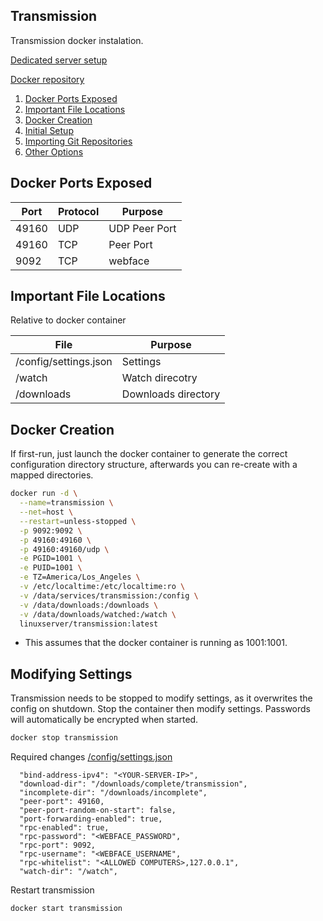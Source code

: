 Transmission
------------
Transmission docker instalation.

[Dedicated server setup](transmission-dedicated.md)

[Docker repository][1]

1. [Docker Ports Exposed](#docker-ports-exposed)
2. [Important File Locations](#important-file-locations)
3. [Docker Creation](#docker-creation)
4. [Initial Setup](#initial-setup)
5. [Importing Git Repositories](#importing-git-epositories)
6. [Other Options](#other-options)

Docker Ports Exposed
--------------------

| Port  | Protocol | Purpose       |
|-------|----------|---------------|
| 49160 | UDP      | UDP Peer Port |
| 49160 | TCP      | Peer Port     |
| 9092  | TCP      | webface       |

Important File Locations
------------------------
Relative to docker container

| File                  | Purpose             |
|-----------------------|---------------------|
| /config/settings.json | Settings            |
| /watch                | Watch direcotry     |
| /downloads            | Downloads directory |

Docker Creation
---------------
If first-run, just launch the docker container to generate the correct
configuration directory structure, afterwards you can re-create with a mapped
directories.

```bash
docker run -d \
  --name=transmission \
  --net=host \
  --restart=unless-stopped \
  -p 9092:9092 \
  -p 49160:49160 \
  -p 49160:49160/udp \
  -e PGID=1001 \
  -e PUID=1001 \
  -e TZ=America/Los_Angeles \
  -v /etc/localtime:/etc/localtime:ro \
  -v /data/services/transmission:/config \
  -v /data/downloads:/downloads \
  -v /data/downloads/watched:/watch \
  linuxserver/transmission:latest
```
 * This assumes that the docker container is running as 1001:1001.

Modifying Settings
------------------
Transmission needs to be stopped to modify settings, as it overwrites the config
on shutdown. Stop the container then modify settings. Passwords will
automatically be encrypted when started.

```bash
docker stop transmission
```

Required changes
[/config/settings.json][2]
```vim
  "bind-address-ipv4": "<YOUR-SERVER-IP>",
  "download-dir": "/downloads/complete/transmission",
  "incomplete-dir": "/downloads/incomplete",
  "peer-port": 49160,
  "peer-port-random-on-start": false,
  "port-forwarding-enabled": true,
  "rpc-enabled": true,
  "rpc-password": "<WEBFACE_PASSWORD",
  "rpc-port": 9092,
  "rpc-username": "<WEBFACE_USERNAME",
  "rpc-whitelist": "<ALLOWED COMPUTERS>,127.0.0.1",
  "watch-dir": "/watch",
```

Restart transmission
```bash
docker start transmission
```

[1]: https://hub.docker.com/r/linuxserver/transmission/
[2]: settings.json